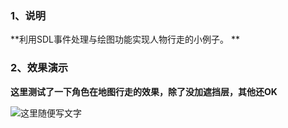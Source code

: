 ### 1、说明
**利用SDL事件处理与绘图功能实现人物行走的小例子。 **
 
### 2、效果演示
**这里测试了一下角色在地图行走的效果，除了没加遮挡层，其他还OK**

![这里随便写文字](https://github.com/clw5180/SDL2.0-Tour-of-Game-Development/blob/master/Chapter3_code/screenshot.png)  
  

